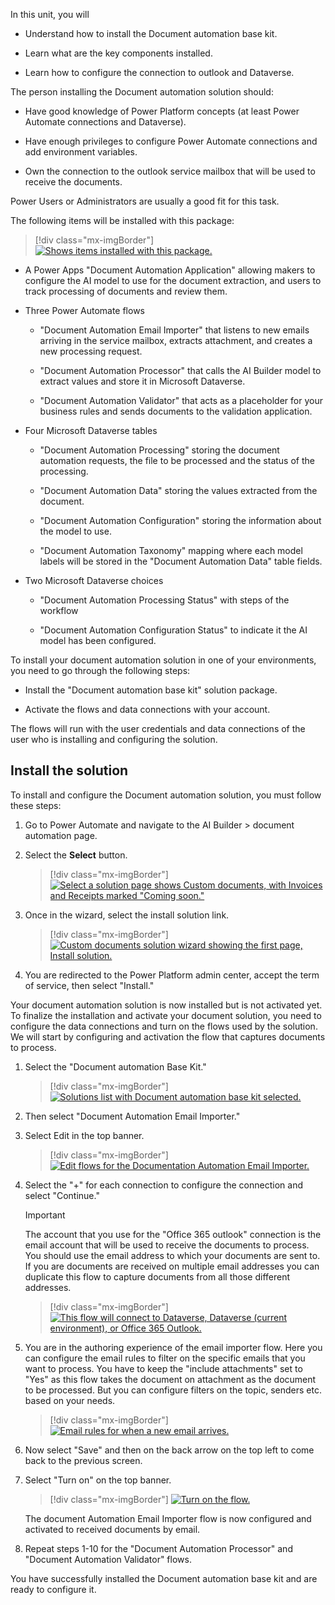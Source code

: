 In this unit, you will

- Understand how to install the Document automation base kit.

- Learn what are the key components installed.

- Learn how to configure the connection to outlook and Dataverse.

The person installing the Document automation solution should:

- Have good knowledge of Power Platform concepts (at least Power Automate connections and Dataverse).

- Have enough privileges to configure Power Automate connections and add environment variables.

- Own the connection to the outlook service mailbox that will be used to receive the documents.

Power Users or Administrators are usually a good fit for this task.

The following items will be installed with this package:

> [!div class="mx-imgBorder"]
> [![Shows items installed with this package.](../media/2-installed-items.png)](../media/2-installed-items.png#lightbox)

- A Power Apps "Document Automation Application" allowing makers to configure the AI model to use for the document extraction, and users to track processing of documents and review them.

- Three Power Automate flows

  - "Document Automation Email Importer" that listens to new emails arriving in the service mailbox, extracts attachment, and creates a new processing request.

  - "Document Automation Processor" that calls the AI Builder model to extract values and store it in Microsoft Dataverse.

  - "Document Automation Validator" that acts as a placeholder for your business rules and sends documents to the validation application.

- Four Microsoft Dataverse tables

  - "Document Automation Processing" storing the document automation requests, the file to be processed and the status of the processing.

  - "Document Automation Data" storing the values extracted from the document.

  - "Document Automation Configuration" storing the information about the model to use.

  - "Document Automation Taxonomy" mapping where each model labels will be stored in the "Document Automation Data" table fields.

- Two Microsoft Dataverse choices

  - "Document Automation Processing Status" with steps of the workflow

  - "Document Automation Configuration Status" to indicate it the AI model has been configured.

To install your document automation solution in one of your environments, you need to go through the following steps:

- Install the "Document automation base kit" solution package.

- Activate the flows and data connections with your account.

The flows will run with the user credentials and data connections of the user who is installing and configuring the solution.

## Install the solution

To install and configure the Document automation solution, you must follow these steps:

1. Go to Power Automate and navigate to the AI Builder > document automation page.

1. Select the **Select** button.

    > [!div class="mx-imgBorder"]
    > [![Select a solution page shows Custom documents, with Invoices and Receipts marked "Coming soon."](../media/2-select-solution.png)](../media/2-select-solution.png#lightbox)

1. Once in the wizard, select the install solution link.

    > [!div class="mx-imgBorder"]
    > [![Custom documents solution wizard showing the first page, Install solution.](../media/2-install-solution.png)](../media/2-install-solution.png#lightbox)

1. You are redirected to the Power Platform admin center, accept the term of service, then select "Install."

Your document automation solution is now installed but is not activated yet. To finalize the installation and activate your document solution, you need to configure the data connections and turn on the flows used by the solution. We will start by configuring and activation the flow that captures documents to process.

1. Select the "Document automation Base Kit."

    > [!div class="mx-imgBorder"]
    > [![Solutions list with Document automation base kit selected.](../media/2-document-automation-base-kit.png)](../media/2-document-automation-base-kit.png#lightbox)

1. Then select "Document Automation Email Importer."

1. Select Edit in the top banner.

    > [!div class="mx-imgBorder"]
    > [![Edit flows for the Documentation Automation Email Importer.](../media/2-edit.png)](../media/2-edit.png#lightbox)

1. Select the "+" for each connection to configure the connection and select "Continue."

    > [!IMPORTANT]
    > The account that you use for the "Office 365 outlook" connection is the email account that will be used to receive the documents to process. You should use the email address to which your documents are sent to. If you are documents are received on multiple email addresses you can duplicate this flow to capture documents from all those different addresses.

    > [!div class="mx-imgBorder"]
    > [![This flow will connect to Dataverse, Dataverse (current environment), or Office 365 Outlook.](../media/2-flow-connect.png)](../media/2-flow-connect.png#lightbox)

1. You are in the authoring experience of the email importer flow. Here you can configure the email rules to filter on the specific emails that you want to process. You have to keep the "include attachments" set to "Yes" as this flow takes the document on attachment as the document to be processed. But you can configure filters on the topic, senders etc. based on your needs.

    > [!div class="mx-imgBorder"]
    > [![Email rules for when a new email arrives.](../media/2-when-email-arrives.png)](../media/2-when-email-arrives.png#lightbox)

1. Now select "Save" and then on the back arrow on the top left to come back to the previous screen.

1. Select "Turn on" on the top banner.

    > [!div class="mx-imgBorder"]
    > [![Turn on the flow.](../media/2-turn-on.png)](../media/2-turn-on.png#lightbox)

    The document Automation Email Importer flow is now configured and activated to received documents by email.

1. Repeat steps 1-10 for the "Document Automation Processor" and "Document Automation Validator" flows.

You have successfully installed the Document automation base kit and are ready to configure it.
